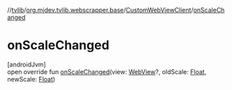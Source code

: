 //[tvlib](../../../index.md)/[org.mjdev.tvlib.webscrapper.base](../index.md)/[CustomWebViewClient](index.md)/[onScaleChanged](on-scale-changed.md)

# onScaleChanged

[androidJvm]\
open override fun [onScaleChanged](on-scale-changed.md)(view: [WebView](https://developer.android.com/reference/kotlin/android/webkit/WebView.html)?, oldScale: [Float](https://kotlinlang.org/api/latest/jvm/stdlib/kotlin/-float/index.html), newScale: [Float](https://kotlinlang.org/api/latest/jvm/stdlib/kotlin/-float/index.html))
